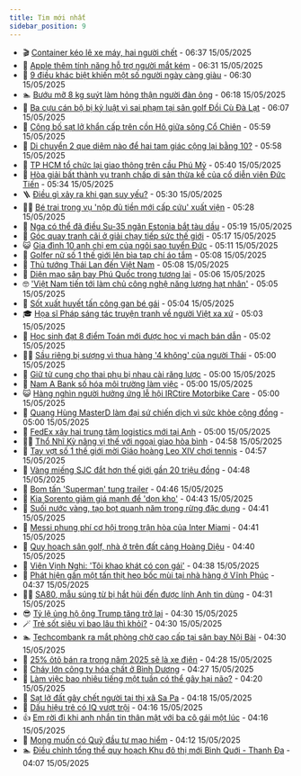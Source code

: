 ```yaml
---
title: Tim mới nhất
sidebar_position: 9
---
```


<!-- vnexpress-tin-moi-nhat:START -->
- 🎬 [Container kéo lê xe máy, hai người chết](https://vnexpress.net/container-keo-le-xe-may-hai-nguoi-chet-4886332.html) - 06:37 15/05/2025
- 🐎 [Apple thêm tính năng hỗ trợ người mắt kém](https://vnexpress.net/apple-them-tinh-nang-ho-tro-nguoi-mat-kem-4886322.html) - 06:31 15/05/2025
- 🦍 [9 điều khác biệt khiến một số người ngày càng giàu](https://vnexpress.net/9-dieu-khac-biet-khien-mot-so-nguoi-ngay-cang-giau-4886296.html) - 06:30 15/05/2025
- 🏊 [Bướu mỡ 8 kg suýt làm hỏng thận người đàn ông](https://vnexpress.net/buou-mo-8-kg-suyt-lam-hong-than-nguoi-dan-ong-4885905.html) - 06:18 15/05/2025
- 🎊 [Ba cựu cán bộ bị kỷ luật vì sai phạm tại sân golf Đồi Cù Đà Lạt](https://vnexpress.net/ba-cuu-can-bo-bi-ky-luat-vi-sai-pham-tai-san-golf-doi-cu-da-lat-4886320.html) - 06:07 15/05/2025
- 🎃 [Công bố sạt lở khẩn cấp trên cồn Hô giữa sông Cổ Chiên](https://vnexpress.net/cong-bo-sat-lo-khan-cap-tren-con-ho-giua-song-co-chien-4886317.html) - 05:59 15/05/2025
- 🧰 [Di chuyển 2 que diêm nào để hai tam giác cộng lại bằng 10?](https://vnexpress.net/di-chuyen-2-que-diem-nao-de-hai-tam-giac-cong-lai-bang-10-4885927.html) - 05:58 15/05/2025
- 🔭 [TP HCM tổ chức lại giao thông trên cầu Phú Mỹ](https://vnexpress.net/tp-hcm-to-chuc-lai-giao-thong-tren-cau-phu-my-4886311.html) - 05:40 15/05/2025
- 🫶 [Hòa giải bất thành vụ tranh chấp di sản thừa kế của cố diễn viên Đức Tiến](https://vnexpress.net/hoa-giai-bat-thanh-vu-tranh-chap-di-san-thua-ke-cua-co-dien-vien-duc-tien-4886316.html) - 05:34 15/05/2025
- 🪜 [Điều gì xảy ra khi gan suy yếu?](https://vnexpress.net/dieu-gi-xay-ra-khi-gan-suy-yeu-4886266.html) - 05:30 15/05/2025
- 👨‍🏫 [Bé trai trong vụ &#39;nộp đủ tiền mới cấp cứu&#39; xuất viện](https://vnexpress.net/be-trai-trong-vu-nop-du-tien-moi-cap-cuu-xuat-vien-4886121.html) - 05:28 15/05/2025
- 🎊 [Nga có thể đã điều Su-35 ngăn Estonia bắt tàu dầu](https://vnexpress.net/nga-co-the-da-dieu-su-35-ngan-estonia-bat-tau-dau-4886234.html) - 05:19 15/05/2025
- 🎊 [Góc quay tranh cãi ở giải chạy tiếp sức thế giới](https://vnexpress.net/goc-quay-tranh-cai-o-giai-chay-tiep-suc-the-gioi-4886291.html) - 05:17 15/05/2025
- 😺 [Gia đình 10 anh chị em của ngôi sao tuyển Đức](https://vnexpress.net/gia-dinh-10-anh-chi-em-cua-ngoi-sao-tuyen-duc-4886241.html) - 05:11 15/05/2025
- 🐘 [Golfer nữ số 1 thế giới lên bìa tạp chí áo tắm](https://vnexpress.net/golfer-nu-so-1-the-gioi-len-bia-tap-chi-ao-tam-4886313.html) - 05:08 15/05/2025
- 🌁 [Thủ tướng Thái Lan đến Việt Nam](https://vnexpress.net/thu-tuong-thai-lan-den-viet-nam-4886175.html) - 05:08 15/05/2025
- 🐲 [Diện mạo sân bay Phú Quốc trong tương lai](https://vnexpress.net/dien-mao-san-bay-phu-quoc-trong-tuong-lai-4886288.html) - 05:06 15/05/2025
- 🤓 [&#39;Việt Nam tiến tới làm chủ công nghệ năng lượng hạt nhân&#39;](https://vnexpress.net/viet-nam-tien-toi-lam-chu-cong-nghe-nang-luong-hat-nhan-4886238.html) - 05:05 15/05/2025
- 💪 [Sốt xuất huyết tấn công gan bé gái](https://vnexpress.net/sot-xuat-huyet-tan-cong-gan-be-gai-4886177.html) - 05:04 15/05/2025
- 🎓 [Họa sĩ Pháp sáng tác truyện tranh về người Việt xa xứ](https://vnexpress.net/hoa-si-phap-sang-tac-truyen-tranh-ve-nguoi-viet-xa-xu-4884628.html) - 05:03 15/05/2025
- 🫣 [Học sinh đạt 8 điểm Toán mới được học vi mạch bán dẫn](https://vnexpress.net/hoc-sinh-dat-8-diem-toan-moi-duoc-hoc-vi-mach-ban-dan-4886284.html) - 05:02 15/05/2025
- 🧑‍💻 [Sầu riêng bị sượng vì thua hàng &#39;4 không&#39; của người Thái](https://vnexpress.net/gia-sau-rieng-hom-nay-tai-vuon-bi-suong-4886246.html) - 05:00 15/05/2025
- 🐲 [Giữ tử cung cho thai phụ bị nhau cài răng lược](https://vnexpress.net/giu-tu-cung-cho-thai-phu-bi-nhau-cai-rang-luoc-4886303.html) - 05:00 15/05/2025
- 🌝 [Nam A Bank số hóa môi trường làm việc](https://vnexpress.net/nam-a-bank-so-hoa-moi-truong-lam-viec-4886294.html) - 05:00 15/05/2025
- 😺 [Hàng nghìn người hưởng ứng lễ hội IRCtire Motorbike Care](https://vnexpress.net/hang-nghin-nguoi-huong-ung-le-hoi-irctire-motorbike-care-4886131.html) - 05:00 15/05/2025
- 🐎 [Quang Hùng MasterD làm đại sứ chiến dịch vì sức khỏe cộng đồng](https://vnexpress.net/quang-hung-masterd-lam-dai-su-chien-dich-vi-suc-khoe-cong-dong-4886130.html) - 05:00 15/05/2025
- 🎡 [FedEx xây hai trung tâm logistics mới tại Anh](https://vnexpress.net/fedex-xay-hai-trung-tam-logistics-moi-tai-anh-4884825.html) - 05:00 15/05/2025
- 👨‍🏫 [Thổ Nhĩ Kỳ nâng vị thế với ngoại giao hòa bình](https://vnexpress.net/tho-nhi-ky-nang-vi-the-voi-ngoai-giao-hoa-binh-4886230.html) - 04:58 15/05/2025
- 🦆 [Tay vợt số 1 thế giới mời Giáo hoàng Leo XIV chơi tennis](https://vnexpress.net/tay-vot-so-1-the-gioi-moi-giao-hoang-leo-xiv-choi-tennis-4886223.html) - 04:57 15/05/2025
- 🚦 [Vàng miếng SJC đắt hơn thế giới gần 20 triệu đồng](https://vnexpress.net/chenh-lech-vang-mieng-va-the-gioi-len-gan-20-trieu-dong-mot-luong-4886293.html) - 04:48 15/05/2025
- 💫 [Bom tấn &#39;Superman&#39; tung trailer](https://vnexpress.net/bom-tan-superman-tung-trailer-4886226.html) - 04:46 15/05/2025
- 🎉 [Kia Sorento giảm giá mạnh để &#39;dọn kho&#39;](https://vnexpress.net/kia-sorento-giam-gia-manh-de-don-kho-4886270.html) - 04:43 15/05/2025
- 🌋 [Suối nước vàng, tạo bọt quanh năm trong rừng đặc dụng](https://vnexpress.net/suoi-nuoc-vang-tao-bot-quanh-nam-trong-rung-dac-dung-4886061.html) - 04:41 15/05/2025
- 🤖 [Messi phung phí cơ hội trong trận hòa của Inter Miami](https://vnexpress.net/messi-phung-phi-co-hoi-trong-tran-hoa-cua-inter-miami-4886295.html) - 04:41 15/05/2025
- 🦏 [Quy hoạch sân golf, nhà ở trên đất cảng Hoàng Diệu](https://vnexpress.net/quy-hoach-san-golf-nha-o-tren-dat-cang-hoang-dieu-4886210.html) - 04:40 15/05/2025
- 🦩 [Viên Vịnh Nghi: &#39;Tôi khao khát có con gái&#39;](https://vnexpress.net/vien-vinh-nghi-toi-khao-khat-co-con-gai-4886280.html) - 04:38 15/05/2025
- 👺 [Phát hiện gần một tấn thịt heo bốc mùi tại nhà hàng ở Vĩnh Phúc](https://vnexpress.net/phat-hien-gan-mot-tan-thit-heo-boc-mui-tai-nha-hang-o-vinh-phuc-4886273.html) - 04:37 15/05/2025
- 🧑‍🏫 [SA80, mẫu súng từ bị hắt hủi đến được lính Anh tin dùng](https://vnexpress.net/sa80-mau-sung-tu-bi-hat-hui-den-duoc-linh-anh-tin-dung-4886086.html) - 04:31 15/05/2025
- 😎 [Tỷ lệ ủng hộ ông Trump tăng trở lại](https://vnexpress.net/ty-le-ung-ho-ong-trump-tang-tro-lai-4886153.html) - 04:30 15/05/2025
- 🪄 [Trẻ sốt siêu vi bao lâu thì khỏi?](https://vnexpress.net/tre-sot-sieu-vi-bao-lau-thi-khoi-4886256.html) - 04:30 15/05/2025
- 🏊 [Techcombank ra mắt phòng chờ cao cấp tại sân bay Nội Bài](https://vnexpress.net/techcombank-ra-mat-phong-cho-cao-cap-tai-san-bay-noi-bai-4886196.html) - 04:30 15/05/2025
- 💃 [25% ôtô bán ra trong năm 2025 sẽ là xe điện](https://vnexpress.net/25-oto-ban-ra-trong-nam-2025-se-la-xe-dien-4886172.html) - 04:28 15/05/2025
- 🦆 [Cháy lớn công ty hóa chất ở Bình Dương](https://vnexpress.net/chay-lon-cong-ty-hoa-chat-o-binh-duong-4886264.html) - 04:27 15/05/2025
- 🎊 [Làm việc bao nhiêu tiếng một tuần có thể gây hại não?](https://vnexpress.net/lam-viec-bao-nhieu-tieng-mot-tuan-co-the-gay-hai-nao-4885969.html) - 04:20 15/05/2025
- 👺 [Sạt lở đất gây chết người tại thị xã Sa Pa](https://vnexpress.net/sat-lo-dat-gay-chet-nguoi-tai-thi-xa-sa-pa-4886269.html) - 04:18 15/05/2025
- 🎡 [Dấu hiệu trẻ có IQ vượt trội](https://vnexpress.net/dau-hieu-tre-co-iq-vuot-troi-4886283.html) - 04:16 15/05/2025
- 👍 [Em rời đi khi anh nhắn tin thân mật với ba cô gái một lúc](https://vnexpress.net/em-roi-di-khi-anh-nhan-tin-than-mat-voi-ba-co-gai-mot-luc-4885815.html) - 04:16 15/05/2025
- 🐎 [Mong muốn có Quỹ đầu tư mạo hiểm](https://vnexpress.net/mong-muon-co-quy-dau-tu-mao-hiem-4886276.html) - 04:12 15/05/2025
- 🏊 [Điều chỉnh tổng thể quy hoạch Khu đô thị mới Bình Quới - Thanh Đa](https://vnexpress.net/dieu-chinh-tong-the-quy-hoach-khu-do-thi-moi-binh-quoi-thanh-da-4886233.html) - 04:07 15/05/2025<!-- vnexpress-tin-moi-nhat:END -->
